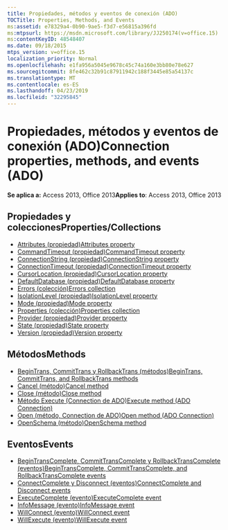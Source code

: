 ```yaml
---
title: Propiedades, métodos y eventos de conexión (ADO)
TOCTitle: Properties, Methods, and Events
ms:assetid: e78329a4-0b90-9ae5-f3d7-e56815a396fd
ms:mtpsurl: https://msdn.microsoft.com/library/JJ250174(v=office.15)
ms:contentKeyID: 48548407
ms.date: 09/18/2015
mtps_version: v=office.15
localization_priority: Normal
ms.openlocfilehash: e1fa956a5045e9678c45c74a160e3bb80e78e627
ms.sourcegitcommit: 8fe462c32b91c87911942c188f3445e85a54137c
ms.translationtype: MT
ms.contentlocale: es-ES
ms.lasthandoff: 04/23/2019
ms.locfileid: "32295845"
---
```

# <a name="connection-properties-methods-and-events-ado"></a><span data-ttu-id="9d846-102">Propiedades, métodos y eventos de conexión (ADO)</span><span class="sxs-lookup"><span data-stu-id="9d846-102">Connection properties, methods, and events (ADO)</span></span>

<span data-ttu-id="9d846-103">**Se aplica a:** Access 2013, Office 2013</span><span class="sxs-lookup"><span data-stu-id="9d846-103">**Applies to**: Access 2013, Office 2013</span></span>

## <a name="propertiescollections"></a><span data-ttu-id="9d846-104">Propiedades y colecciones</span><span class="sxs-lookup"><span data-stu-id="9d846-104">Properties/Collections</span></span>

- [<span data-ttu-id="9d846-105">Attributes (propiedad)</span><span class="sxs-lookup"><span data-stu-id="9d846-105">Attributes property</span></span>](attributes-property-ado.md)
- [<span data-ttu-id="9d846-106">CommandTimeout (propiedad)</span><span class="sxs-lookup"><span data-stu-id="9d846-106">CommandTimeout property</span></span>](commandtimeout-property-ado.md)
- [<span data-ttu-id="9d846-107">ConnectionString (propiedad)</span><span class="sxs-lookup"><span data-stu-id="9d846-107">ConnectionString property</span></span>](connectionstring-property-ado.md)
- [<span data-ttu-id="9d846-108">ConnectionTimeout (propiedad)</span><span class="sxs-lookup"><span data-stu-id="9d846-108">ConnectionTimeout property</span></span>](connectiontimeout-property-ado.md)
- [<span data-ttu-id="9d846-109">CursorLocation (propiedad)</span><span class="sxs-lookup"><span data-stu-id="9d846-109">CursorLocation property</span></span>](cursorlocation-property-ado.md)
- [<span data-ttu-id="9d846-110">DefaultDatabase (propiedad)</span><span class="sxs-lookup"><span data-stu-id="9d846-110">DefaultDatabase property</span></span>](defaultdatabase-property-ado.md)
- [<span data-ttu-id="9d846-111">Errors (colección)</span><span class="sxs-lookup"><span data-stu-id="9d846-111">Errors collection</span></span>](errors-collection-ado.md)
- [<span data-ttu-id="9d846-112">IsolationLevel (propiedad)</span><span class="sxs-lookup"><span data-stu-id="9d846-112">IsolationLevel property</span></span>](isolationlevel-property-ado.md)
- [<span data-ttu-id="9d846-113">Mode (propiedad)</span><span class="sxs-lookup"><span data-stu-id="9d846-113">Mode property</span></span>](mode-property-ado.md)
- [<span data-ttu-id="9d846-114">Properties (colección)</span><span class="sxs-lookup"><span data-stu-id="9d846-114">Properties collection</span></span>](properties-collection-ado.md)
- [<span data-ttu-id="9d846-115">Provider (propiedad)</span><span class="sxs-lookup"><span data-stu-id="9d846-115">Provider property</span></span>](provider-property-ado.md)
- [<span data-ttu-id="9d846-116">State (propiedad)</span><span class="sxs-lookup"><span data-stu-id="9d846-116">State property</span></span>](state-property-ado.md)
- [<span data-ttu-id="9d846-117">Version (propiedad)</span><span class="sxs-lookup"><span data-stu-id="9d846-117">Version property</span></span>](version-property-ado.md)


## <a name="methods"></a><span data-ttu-id="9d846-118">Métodos</span><span class="sxs-lookup"><span data-stu-id="9d846-118">Methods</span></span>

- [<span data-ttu-id="9d846-119">BeginTrans, CommitTrans y RollbackTrans (métodos)</span><span class="sxs-lookup"><span data-stu-id="9d846-119">BeginTrans, CommitTrans, and RollbackTrans methods</span></span>](begintrans-committrans-and-rollbacktrans-methods-ado.md)
- [<span data-ttu-id="9d846-120">Cancel (método)</span><span class="sxs-lookup"><span data-stu-id="9d846-120">Cancel method</span></span>](cancel-method-ado.md)
- [<span data-ttu-id="9d846-121">Close (método)</span><span class="sxs-lookup"><span data-stu-id="9d846-121">Close method</span></span>](close-method-ado.md)
- [<span data-ttu-id="9d846-122">Método Execute (Connection de ADO)</span><span class="sxs-lookup"><span data-stu-id="9d846-122">Execute method (ADO Connection)</span></span>](https://docs.microsoft.com/office/vba/access/concepts/miscellaneous/execute-method-ado-connection)
- [<span data-ttu-id="9d846-123">Open (método, Connection de ADO)</span><span class="sxs-lookup"><span data-stu-id="9d846-123">Open method (ADO Connection)</span></span>](open-method-ado-connection.md)
- [<span data-ttu-id="9d846-124">OpenSchema (método)</span><span class="sxs-lookup"><span data-stu-id="9d846-124">OpenSchema method</span></span>](openschema-method-ado.md)


## <a name="events"></a><span data-ttu-id="9d846-125">Eventos</span><span class="sxs-lookup"><span data-stu-id="9d846-125">Events</span></span>

- [<span data-ttu-id="9d846-126">BeginTransComplete, CommitTransComplete y RollbackTransComplete (eventos)</span><span class="sxs-lookup"><span data-stu-id="9d846-126">BeginTransComplete, CommitTransComplete, and RollbackTransComplete events</span></span>](begintranscomplete-committranscomplete-and-rollbacktranscomplete-events-ado.md)
- [<span data-ttu-id="9d846-127">ConnectComplete y Disconnect (eventos)</span><span class="sxs-lookup"><span data-stu-id="9d846-127">ConnectComplete and Disconnect events</span></span>](connectcomplete-and-disconnect-events-ado.md)
- [<span data-ttu-id="9d846-128">ExecuteComplete (evento)</span><span class="sxs-lookup"><span data-stu-id="9d846-128">ExecuteComplete event</span></span>](executecomplete-event-ado.md)
- [<span data-ttu-id="9d846-129">InfoMessage (evento)</span><span class="sxs-lookup"><span data-stu-id="9d846-129">InfoMessage event</span></span>](infomessage-event-ado.md)
- [<span data-ttu-id="9d846-130">WillConnect (evento)</span><span class="sxs-lookup"><span data-stu-id="9d846-130">WillConnect event</span></span>](willconnect-event-ado.md)
- [<span data-ttu-id="9d846-131">WillExecute (evento)</span><span class="sxs-lookup"><span data-stu-id="9d846-131">WillExecute event</span></span>](willexecute-event-ado.md)


